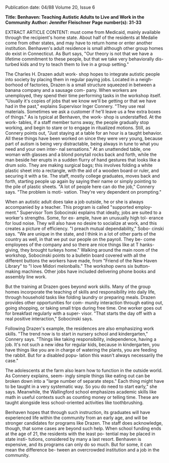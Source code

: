 Publication date: 04/88
Volume 20, Issue 6

**Title: Benhaven: Teaching Autistic Adults to Live and Work in the Community**
**Author: Jennifer Fleischner**
**Page number(s): 31-33**

EXTRACT ARTICLE CONTENT:
must come from Medicaid, mainly 
available through the recipient's home 
state. About half of the residents at 
Medalie come from other states, and 
may have to return home or enter 
another institution. Benhaven's adult 
residence is small although other group 
homes do exist in Connecticut. As Burt 
says, "Our theory is not that we have a 
lifetime commitment to these people, 
but that we take very behaviorally dis-
turbed kids and try to teach them to 
live in a group setting." 

The Charles H. Drazen adult work-
shop hopes to integrate autistic people 
into society by placing them in regular 
paying jobs. Located in a 
neigh-
borhood of factories, Drazen is a small 
structure 
squeezed 
in between 
a 
banana company and a sausage com-
pany. When workers are unemployed, 
they spend their time performing tasks 
in the workshop itself. "Usually it's 
copies of jobs that we know we'll be 
getting or that we have had in the 
past," 
explains Supervisor 
Inger 
Connery. "They use real materials. 
Sometimes we ask a customer if he'll 
leave us a few extra boxes of things." 
As is typical at Benhaven, the work-
shop is understaffed. At the work-
tables, if a staff member turns away, 
the people gradually stop working, and 
begin to stare or to engage in ritualized 
motions. Still, as Connery points out, 
"Just staying at a table for an hour is a 
taught behavior. All these things have 
been worked on since they were very 
young, because part of autism is being 
very distractable, being always in tune 
to what you need and your own inter-
nal sensations." At an unattended 
table, one woman with glasses and a 
blond ponytail rocks back and forth, 
while the man beside her erupts in a 
sudden flurry of hand gestures that 
looks like a drum solo. They are making 
surgical bags; this involves folding a 
white plastic sheet into a rectangle, 
with the aid of a wooden board or 
ruler, and securing it with a tie. The 
staff, mostly college graduates, moves 
back and forth, starting people up 
again by saying their name or simply 
pointing to the pile of plastic sheets. "A 
lot of people here can do the job," 
Connery says. "The problem is moti-
vation. They're very dependent on 
prompting." 

When an autistic adult does take a 
job outside, he or she is always 
accompanied by a 
teacher. 
This 
program is called "supported employ-
ment." Supervisor Tom Sobocinski 
explains that ideally, jobs are suited to 
a worker's strengths. Some, for ex-
ample, have an unusually high tol-
erance for loud noise. They will also 
have no desire to socialize at work, and 
this creates a picture of efficiency. "I 
preach mutual dependability," Sobo-
cinski says. "We are unique in the 
state, and I think in a lot of other parts 
of the country as well, in that we put 
our people on the payroll. They be-
come employees of the company and so 
there are nice things like at T hanks-
giving, they brought turkeys home." 
Walking around the main room of 
the workshop, Sobocinski points to a 
bulletin board covered with all the 
different buttons the workers have 
made, from "Friend of the New Haven 
Library" to "I love Midori melonballs." 
The workshop owns six button-making 
machines. Other jobs have included 
delivering phone books and assembly 
line work. 

But the training at Drazen goes 
beyond work skills. Many of the group 
homes incorporate the teaching of 
skills and responsibility into daily life, 
through household tasks like folding 
laundry or preparing meals. Drazen 
provides other opportunities for com-
munity interaction through eating out, 
going shopping, or taking small trips 
during free time. One worker goes out 
for breakfast regularly with a super-
visor. "That starts the day off with a 
real positive interaction," Sobocinski 
says. 

Following Drazen's example, the 
residences are also emphasizing work 
skills. "The trend now is to start in 
nursery school and kindergarten," 
Connery says. "Things like taking 
responsibility, independence, having a 
job. It's not such a new idea for regular 
kids, because in kindergarten, you 
have things like you are in charge of 
watering the plants, you are feeding 
the rabbit. But for a disabled popu-
lation this wasn't always necessarily the 
case." 

The adolescents at the farm also 
learn how to function in the outside 
world. As Connery explains, seem-
ingly simple things like eating out can 
be broken down into a "large number of 
separate steps." Each thing might have 
to be taught in a very systematic way. 
So you do need to start early," she says. 
Meanwhile, the Wallingford school 
emphasizes academic skills like math 
in useful contexts such as counting 
money or telling time. These are 
taught alongside less school-oriented 
activities like toothbrushing. 

Benhaven hopes that through such 
instruction, its graduates will have 
experienced life within the community 
from an early age, and will be stronger 
candidates for programs like Drazen. 
The staff does acknowledge, though, 
that some cases are beyond such help. 
When school funding ends at the age of 
21, the residents with the least po-
tential may be placed in state insti-
tutions, considered by many a last 
resort. Benhaven is expensive, and its 
programs can only do so much. But for 
some, it can mean the difference be-
tween an overcrowded institution and 
a job in the community.